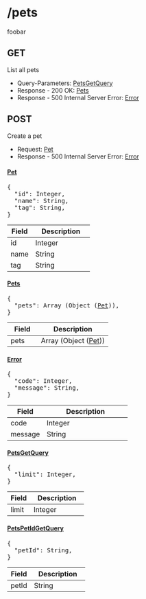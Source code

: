 
# /pets

foobar


## GET

List all pets

* Query-Parameters: [PetsGetQuery](#PetsGetQuery)
* Response - 200 OK: [Pets](#Pets)
* Response - 500 Internal Server Error: [Error](#Error)

## POST

Create a pet

* Request: [Pet](#Pet)
* Response - 500 Internal Server Error: [Error](#Error)



<div id="Pet" class="psx-object psx-struct"><h4><a href="#Pet">Pet</a></h4><pre class="psx-object-json"><span class="psx-object-json-pun">{</span>
  <span class="psx-object-json-key">"id"</span><span class="psx-object-json-pun">: </span><span class="psx-property-type">Integer</span><span class="psx-object-json-pun">,</span>
  <span class="psx-object-json-key">"name"</span><span class="psx-object-json-pun">: </span><span class="psx-property-type">String</span><span class="psx-object-json-pun">,</span>
  <span class="psx-object-json-key">"tag"</span><span class="psx-object-json-pun">: </span><span class="psx-property-type">String</span><span class="psx-object-json-pun">,</span>
<span class="psx-object-json-pun">}</span></pre><table class="table psx-object-properties"><colgroup><col width="30%" /><col width="70%" /></colgroup><thead><tr><th>Field</th><th>Description</th></tr></thead><tbody><tr><td><span class="psx-property-name psx-property-required">id</span></td><td><span class="psx-property-type">Integer</span><br /><div class="psx-property-description"></div></td></tr><tr><td><span class="psx-property-name psx-property-required">name</span></td><td><span class="psx-property-type">String</span><br /><div class="psx-property-description"></div></td></tr><tr><td><span class="psx-property-name psx-property-optional">tag</span></td><td><span class="psx-property-type">String</span><br /><div class="psx-property-description"></div></td></tr></tbody></table></div>

<div id="Pets" class="psx-object psx-struct"><h4><a href="#Pets">Pets</a></h4><pre class="psx-object-json"><span class="psx-object-json-pun">{</span>
  <span class="psx-object-json-key">"pets"</span><span class="psx-object-json-pun">: </span><span class="psx-property-type">Array (Object (<a href="#Pet">Pet</a>))</span><span class="psx-object-json-pun">,</span>
<span class="psx-object-json-pun">}</span></pre><table class="table psx-object-properties"><colgroup><col width="30%" /><col width="70%" /></colgroup><thead><tr><th>Field</th><th>Description</th></tr></thead><tbody><tr><td><span class="psx-property-name psx-property-optional">pets</span></td><td><span class="psx-property-type">Array (Object (<a href="#Pet">Pet</a>))</span><br /><div class="psx-property-description"></div></td></tr></tbody></table></div>

<div id="Error" class="psx-object psx-struct"><h4><a href="#Error">Error</a></h4><pre class="psx-object-json"><span class="psx-object-json-pun">{</span>
  <span class="psx-object-json-key">"code"</span><span class="psx-object-json-pun">: </span><span class="psx-property-type">Integer</span><span class="psx-object-json-pun">,</span>
  <span class="psx-object-json-key">"message"</span><span class="psx-object-json-pun">: </span><span class="psx-property-type">String</span><span class="psx-object-json-pun">,</span>
<span class="psx-object-json-pun">}</span></pre><table class="table psx-object-properties"><colgroup><col width="30%" /><col width="70%" /></colgroup><thead><tr><th>Field</th><th>Description</th></tr></thead><tbody><tr><td><span class="psx-property-name psx-property-required">code</span></td><td><span class="psx-property-type">Integer</span><br /><div class="psx-property-description"></div></td></tr><tr><td><span class="psx-property-name psx-property-required">message</span></td><td><span class="psx-property-type">String</span><br /><div class="psx-property-description"></div></td></tr></tbody></table></div>

<div id="PetsGetQuery" class="psx-object psx-struct"><h4><a href="#PetsGetQuery">PetsGetQuery</a></h4><pre class="psx-object-json"><span class="psx-object-json-pun">{</span>
  <span class="psx-object-json-key">"limit"</span><span class="psx-object-json-pun">: </span><span class="psx-property-type">Integer</span><span class="psx-object-json-pun">,</span>
<span class="psx-object-json-pun">}</span></pre><table class="table psx-object-properties"><colgroup><col width="30%" /><col width="70%" /></colgroup><thead><tr><th>Field</th><th>Description</th></tr></thead><tbody><tr><td><span class="psx-property-name psx-property-optional">limit</span></td><td><span class="psx-property-type">Integer</span><br /><div class="psx-property-description"></div></td></tr></tbody></table></div>

<div id="PetsPetIdGetQuery" class="psx-object psx-struct"><h4><a href="#PetsPetIdGetQuery">PetsPetIdGetQuery</a></h4><pre class="psx-object-json"><span class="psx-object-json-pun">{</span>
  <span class="psx-object-json-key">"petId"</span><span class="psx-object-json-pun">: </span><span class="psx-property-type">String</span><span class="psx-object-json-pun">,</span>
<span class="psx-object-json-pun">}</span></pre><table class="table psx-object-properties"><colgroup><col width="30%" /><col width="70%" /></colgroup><thead><tr><th>Field</th><th>Description</th></tr></thead><tbody><tr><td><span class="psx-property-name psx-property-optional">petId</span></td><td><span class="psx-property-type">String</span><br /><div class="psx-property-description"></div></td></tr></tbody></table></div>
